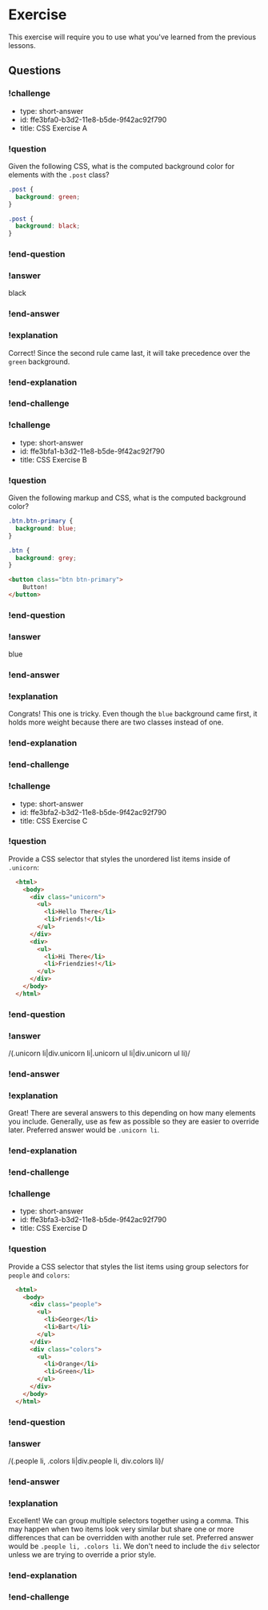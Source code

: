 # Exercise

This exercise will require you to use what you've learned from the previous lessons.

## Questions

<!-- Question -->

### !challenge

* type: short-answer
* id: ffe3bfa0-b3d2-11e8-b5de-9f42ac92f790
* title: CSS Exercise A

### !question

Given the following CSS, what is the computed background color for elements with the `.post` class?

```css
.post {
  background: green;
}

.post {
  background: black;
}
```

### !end-question

### !answer

black

### !end-answer

### !explanation

Correct! Since the second rule came last, it will take precedence over the `green` background.

### !end-explanation

### !end-challenge

<!-- Question -->

### !challenge

* type: short-answer
* id: ffe3bfa1-b3d2-11e8-b5de-9f42ac92f790
* title: CSS Exercise B

### !question

Given the following markup and CSS, what is the computed background color?

```css
.btn.btn-primary {
  background: blue;
}

.btn {
  background: grey;
}
```

```html
<button class="btn btn-primary">
    Button!
</button>
```

### !end-question

### !answer

blue

### !end-answer

### !explanation

Congrats! This one is tricky. Even though the `blue` background came first, it holds more weight because there are two classes instead of one.

### !end-explanation

### !end-challenge

<!-- Question -->

### !challenge

* type: short-answer
* id: ffe3bfa2-b3d2-11e8-b5de-9f42ac92f790
* title: CSS Exercise C

### !question

Provide a CSS selector that styles the unordered list items inside of `.unicorn`:

```html
  <html>
    <body>
      <div class="unicorn">
        <ul>
          <li>Hello There</li>
          <li>Friends!</li>
        </ul>
      </div>
      <div>
        <ul>
          <li>Hi There</li>
          <li>Friendzies!</li>
        </ul>
      </div>
    </body>
  </html>
```

### !end-question

### !answer

/(\.unicorn li|div\.unicorn li|\.unicorn ul li|div\.unicorn ul li)/

### !end-answer

### !explanation

Great! There are several answers to this depending on how many elements you include. Generally, use as few as possible so they are easier to override later. Preferred answer would be `.unicorn li`.

### !end-explanation

### !end-challenge

<!-- Question -->

### !challenge

* type: short-answer
* id: ffe3bfa3-b3d2-11e8-b5de-9f42ac92f790
* title: CSS Exercise D

### !question

Provide a CSS selector that styles the list items using group selectors for `people` and `colors`:

```html
  <html>
    <body>
      <div class="people">
        <ul>
          <li>George</li>
          <li>Bart</li>
        </ul>
      </div>
      <div class="colors">
        <ul>
          <li>Orange</li>
          <li>Green</li>
        </ul>
      </div>
    </body>
  </html>
```

### !end-question

### !answer

/(\.people li, \.colors li|div\.people li, div\.colors li)/

### !end-answer

### !explanation

Excellent! We can group multiple selectors together using a comma. This may happen when two items look very similar but share one or more differences that can be overridden with another rule set. Preferred answer would be `.people li, .colors li`. We don't need to include the `div` selector unless we are trying to override a prior style.

### !end-explanation

### !end-challenge
